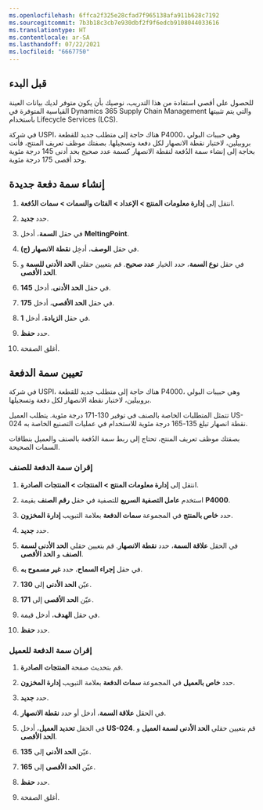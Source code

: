 ```yaml
---
ms.openlocfilehash: 6ffca2f325e28cfad7f965138afa911b628c7192
ms.sourcegitcommit: 7b3b18c3cb7e930dbf2f9f6edcb9108044033616
ms.translationtype: HT
ms.contentlocale: ar-SA
ms.lasthandoff: 07/22/2021
ms.locfileid: "6667750"
---
```

## <a name="before-you-begin"></a>قبل البدء
للحصول على أقصى استفادة من هذا التدريب، نوصيك بأن يكون متوفر لديك بيانات العينة القياسية المتوفرة في Dynamics 365 Supply Chain Management والتي يتم تثبيتها باستخدام Lifecycle Services (LCS).

في شركة USPI، هناك حاجة إلى متطلب جديد للقطعة P4000، وهي حبيبات البولي بروبيلين، لاختبار نقطة الانصهار لكل دفعة وتسجيلها. بصفتك موظف تعريف المنتج، فأنت بحاجة إلى إنشاء سمة الدُفعة لنقطة الانصهار كسمة عدد صحيح بحد أدنى 145 درجة مئوية وحد أقصى 175 درجة مئوية.

## <a name="create-a-new-batch-attribute"></a>إنشاء سمة دفعة جديدة

1.  انتقل إلى **إدارة معلومات المنتج > الإعداد > الفئات والسمات > سمات الدُفعة**.

2.  حدد **جديد‎**.

3.  في حقل **السمة**، أدخل **MeltingPoint‎**.

4.  في حقل **الوصف**، أدخِل **نقطة الانصهار (ج)**.

5.  في حقل **نوع السمة**، حدد الخيار **عدد صحيح**. قم بتعيين حقلي **الحد الأدنى للسمة** و **الحد الأقصى**. 

6.  في حقل **الحد الأدنى**، أدخل **145**.

7.  في حقل **الحد الأقصى**، أدخل **175**.

8.  في حقل **الزيادة**، أدخل **1**.

9.  حدد **حفظ**.

10. أغلق الصفحة.

## <a name="assign-a-batch-attribute"></a>تعيين سمة الدفعة 

في شركة USPI، هناك حاجة إلى متطلب جديد للقطعة P4000، وهي حبيبات البولي بروبيلين، لاختبار نقطة الانصهار لكل دفعة وتسجيلها. 

تتمثل المتطلبات الخاصة بالصنف في توفير 130-171 درجة مئوية. يتطلب العميل US-024 نقطة انصهار تبلغ 135-165 درجة مئوية للاستخدام في عمليات التصنيع الخاصة به. 

بصفتك موظف تعريف المنتج، تحتاج إلى ربط سمة الدُفعة بالصنف والعميل بنطاقات السمات الصحيحة.

### <a name="associate-a-batch-attribute-to-the-item"></a>إقران سمة الدفعة للصنف

1.  انتقل إلى **إدارة معلومات المنتج > المنتجات > المنتجات الصادرة**.

2.  استخدم **عامل التصفية السريع** للتصفية في حقل **رقم الصنف** بقيمة **P4000**.

3.  حدد **خاص بالمنتج** في المجموعة **سمات الدفعة** بعلامة التبويب **إدارة المخزون**.

4.  حدد **جديد‎**.

5.  في الحقل **علاقة السمة**، حدد **نقطة الانصهار**. قم بتعيين حقلي **الحد الأدنى لسمة الصنف** و **الحد الأقصى**.

6.  في حقل **إجراء السماح**، حدد **غير مسموح به**.

7.  عيّن **الحد الأدنى** إلى **130**.

8.  عيّن **الحد الأقصى** إلى **171**.

9.  في حقل **الهدف**، أدخل قيمة.

10. حدد **حفظ**.
 

### <a name="associate-a-batch-attribute-to-the-customer"></a>إقران سمة الدفعة للعميل

1. قم بتحديث صفحة **المنتجات الصادرة**.

2. حدد **خاص بالعميل** في المجموعة **سمات الدفعة** بعلامة التبويب **إدارة المخزون**.

3. حدد **جديد‎**.

4. في الحقل **علاقة السمة**، أدخل أو حدد **نقطة الانصهار**.

5. في الحقل **تحديد العميل**، أدخل **US-024**.  قم بتعيين حقلي **الحد الأدنى لسمة العميل** و **الحد الأقصى**.

6. عيّن **الحد الأدنى** إلى **135**.

7. عيّن **الحد الأقصى** إلى **165**.

8. حدد **حفظ**.

9. أغلق الصفحة.

